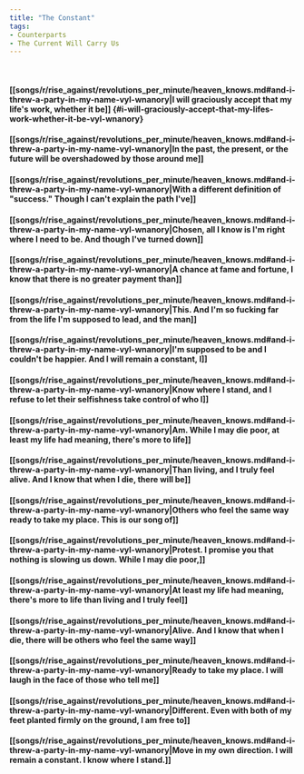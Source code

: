 ```yaml
---
title: "The Constant"
tags:
- Counterparts
- The Current Will Carry Us
---
```

&nbsp;
#### [[songs/r/rise_against/revolutions_per_minute/heaven_knows.md#and-i-threw-a-party-in-my-name-vyl-wnanory|I will graciously accept that my life's work, whether it be]] {#i-will-graciously-accept-that-my-lifes-work-whether-it-be-vyl-wnanory}
#### [[songs/r/rise_against/revolutions_per_minute/heaven_knows.md#and-i-threw-a-party-in-my-name-vyl-wnanory|In the past, the present, or the future will be overshadowed by those around me]]
#### [[songs/r/rise_against/revolutions_per_minute/heaven_knows.md#and-i-threw-a-party-in-my-name-vyl-wnanory|With a different definition of "success." Though I can't explain the path I've]]
#### [[songs/r/rise_against/revolutions_per_minute/heaven_knows.md#and-i-threw-a-party-in-my-name-vyl-wnanory|Chosen, all I know is I'm right where I need to be. And though I've turned down]]
#### [[songs/r/rise_against/revolutions_per_minute/heaven_knows.md#and-i-threw-a-party-in-my-name-vyl-wnanory|A chance at fame and fortune, I know that there is no greater payment than]]
#### [[songs/r/rise_against/revolutions_per_minute/heaven_knows.md#and-i-threw-a-party-in-my-name-vyl-wnanory|This. And I'm so fucking far from the life I'm supposed to lead, and the man]]
#### [[songs/r/rise_against/revolutions_per_minute/heaven_knows.md#and-i-threw-a-party-in-my-name-vyl-wnanory|I'm supposed to be and I couldn't be happier. And I will remain a constant, I]]
#### [[songs/r/rise_against/revolutions_per_minute/heaven_knows.md#and-i-threw-a-party-in-my-name-vyl-wnanory|Know where I stand, and I refuse to let their selfishness take control of who I]]
#### [[songs/r/rise_against/revolutions_per_minute/heaven_knows.md#and-i-threw-a-party-in-my-name-vyl-wnanory|Am. While I may die poor, at least my life had meaning, there's more to life]]
#### [[songs/r/rise_against/revolutions_per_minute/heaven_knows.md#and-i-threw-a-party-in-my-name-vyl-wnanory|Than living, and I truly feel alive. And I know that when I die, there will be]]
#### [[songs/r/rise_against/revolutions_per_minute/heaven_knows.md#and-i-threw-a-party-in-my-name-vyl-wnanory|Others who feel the same way ready to take my place. This is our song of]]
#### [[songs/r/rise_against/revolutions_per_minute/heaven_knows.md#and-i-threw-a-party-in-my-name-vyl-wnanory|Protest. I promise you that nothing is slowing us down. While I may die poor,]]
#### [[songs/r/rise_against/revolutions_per_minute/heaven_knows.md#and-i-threw-a-party-in-my-name-vyl-wnanory|At least my life had meaning, there's more to life than living and I truly feel]]
#### [[songs/r/rise_against/revolutions_per_minute/heaven_knows.md#and-i-threw-a-party-in-my-name-vyl-wnanory|Alive. And I know that when I die, there will be others who feel the same way]]
#### [[songs/r/rise_against/revolutions_per_minute/heaven_knows.md#and-i-threw-a-party-in-my-name-vyl-wnanory|Ready to take my place. I will laugh in the face of those who tell me]]
#### [[songs/r/rise_against/revolutions_per_minute/heaven_knows.md#and-i-threw-a-party-in-my-name-vyl-wnanory|Different. Even with both of my feet planted firmly on the ground, I am free to]]
#### [[songs/r/rise_against/revolutions_per_minute/heaven_knows.md#and-i-threw-a-party-in-my-name-vyl-wnanory|Move in my own direction. I will remain a constant. I know where I stand.]]
